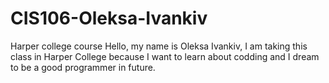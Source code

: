 # CIS106-Oleksa-Ivankiv
Harper college course
Hello, my name is Oleksa Ivankiv, I am taking this class in Harper College because I want to learn about codding and I dream to be a good programmer in future.
